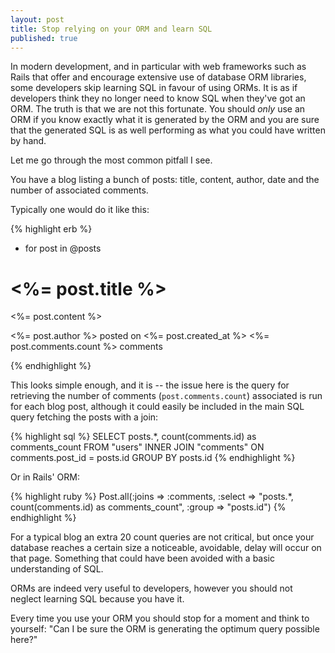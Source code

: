 ```yaml
---
layout: post
title: Stop relying on your ORM and learn SQL
published: true
---
```


In modern development, and in particular with web frameworks such as Rails that offer and encourage extensive use of database ORM libraries, some developers skip learning SQL in favour of using ORMs. It is as if developers think they no longer need to know SQL when they've got an ORM. The truth is that we are not this fortunate. You should *only* use an ORM if you know exactly what it is generated by the ORM and you are sure that the generated SQL is as well performing as what you could have written by hand.

Let me go through the most common pitfall I see.

You have a blog listing a bunch of posts: title, content, author, date and the number of associated comments. 

Typically one would do it like this:

{% highlight erb %}
- for post in @posts
<h1><%= post.title %></h1>
<p><%= post.content %></p>
<p>
  <%= post.author %> posted on <%= post.created_at %>
  <%= post.comments.count %> comments
</p>
{% endhighlight %}

This looks simple enough, and it is -- the issue here is the query for retrieving the number of comments (`post.comments.count`) associated is run for each blog post, although it could easily be included in the main SQL query fetching the posts with a join:

{% highlight sql %}
SELECT posts.*, count(comments.id) as comments_count FROM "users" INNER JOIN "comments" ON comments.post_id = posts.id GROUP BY posts.id
{% endhighlight %}

Or in Rails' ORM:

{% highlight ruby %}
Post.all(:joins => :comments, :select => "posts.*, count(comments.id) as comments_count", :group => "posts.id")
{% endhighlight %}

For a typical blog an extra 20 count queries are not critical, but once your database reaches a certain size a noticeable, avoidable, delay will occur on that page. Something that could have been avoided with a basic understanding of SQL.

ORMs are indeed very useful to developers, however you should not neglect learning SQL because you have it.

Every time you use your ORM you should stop for a moment and think to yourself: "Can I be sure the ORM is generating the optimum query possible here?"
